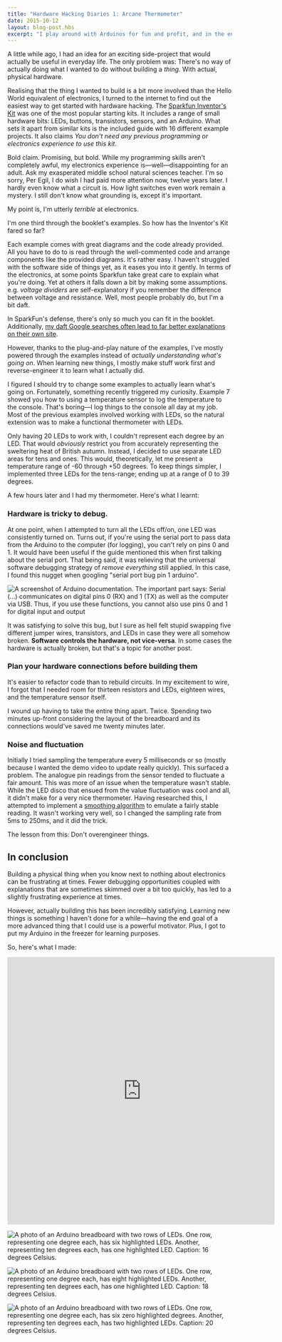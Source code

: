 ```yaml
---
title: "Hardware Hacking Diaries 1: Arcane Thermometer"
date: 2015-10-12
layout: blog-post.hbs
excerpt: "I play around with Arduinos for fun and profit, and in the end I made the daftest ever Arduino thermometer."
---
```


A little while ago, I had an idea for an exciting side-project that would actually be useful in everyday life. The only problem was: There's no way of actually doing what I wanted to do without building a _thing_. With actual, physical hardware.

Realising that the thing I wanted to build is a bit more involved than the Hello World equivalent of electronics, I turned to the internet to find out the easiest way to get started  with hardware hacking. The [Sparkfun Inventor's Kit](https://www.sparkfun.com/products/12060) was one of the most popular starting kits. It includes a range of small hardware bits: LEDs, buttons, transistors, sensors, and an Arduino. What sets it apart from similar kits is the included guide with 16 different example projects. It also claims _You don’t need any previous programming or electronics experience to use this kit_.

Bold claim. Promising, but bold. While my programming skills aren't completely awful, my electronics experience is—well—disappointing for an adult. Ask my exasperated middle school natural sciences teacher. I'm so sorry, Per Egil, I do wish I had paid more attention now, twelve years later. I hardly even know what a circuit is. How light switches even work remain a mystery. I still don't know what grounding is, except it's important.

My point is, I'm utterly _terrible_ at electronics.

I'm one third through the booklet's examples. So how has the Inventor's Kit fared so far?

Each example comes with great diagrams and the code already provided. All you have to do to is read through the well-commented code and arrange components like the provided diagrams. It's rather easy. I haven't struggled with the software side of things yet, as it eases you into it gently. In terms of the electronics, at some points Sparkfun take great care to explain what you're doing. Yet at others it falls down a bit by making some assumptions. e.g. _voltage dividers_ are self-explanatory if you remember the difference between voltage and resistance. Well, most people probably do, but I'm a bit daft.

In SparkFun's defense, there's only so much you can fit in the booklet. Additionally, [my daft Google searches often lead to far better explanations on their own site](https://learn.sparkfun.com/tutorials/voltage-current-resistance-and-ohms-law).

However, thanks to the plug-and-play nature of the examples, I've mostly powered through the examples instead of _actually understanding what's going on_. When learning new things, I mostly make stuff work first and reverse-engineer it to learn what I actually did.

I figured I should try to change some examples to actually learn what's going on. Fortunately, something recently triggered my curiosity. Example 7 showed you how to using a temperature sensor to log the temperature to the console. That's boring—I log things to the console all day at my job. Most of the previous examples involved working with LEDs, so the  natural extension was to make a functional thermometer with LEDs.

Only having 20 LEDs to work with, I couldn't represent each degree by an LED. That would _obviously_ restrict you from accurately representing the sweltering heat of British autumn. Instead, I decided to use separate LED areas for tens and ones. This would, theoretically, let me present a temperature range of -60 through +50 degrees. To keep things simpler, I implemented three LEDs for the tens-range; ending up at a range of 0 to 39 degrees.

A few hours later and I had my thermometer. Here's what I learnt:

### Hardware is tricky to debug.
At one point, when I attempted to turn all the LEDs off/on, one LED was consistently turned on. Turns out, if you're using the serial port to pass data from the Arduino to the computer (for logging), you can't rely on pins 0 and 1. It would have been useful if the guide mentioned this when first talking about the serial port. That being said, it was relieving that the universal software debugging strategy of _remove everything_ still applied. In this case, I found this nugget when googling "serial port bug pin 1 arduino".

![A screenshot of Arduino documentation. The important part says: Serial (…) communicates on digital pins 0 (RX) and 1 (TX) as well as the computer via USB. Thus, if you use these functions, you cannot also use pins 0 and 1 for digital input and output](/assets/images/content-images/Screen-Shot-2015-10-07-at-00-12-19.png)

It was satisfying to solve this bug, but I sure as hell felt stupid swapping five different jumper wires, transistors, and LEDs in case they were all somehow broken. **Software controls the hardware, not vice-versa**. In some cases the hardware is actually broken, but that's a topic for another post.

### Plan your hardware connections before building them
It's easier to refactor code than to rebuild circuits. In my excitement to wire, I forgot that I needed room for thirteen resistors and LEDs, eighteen wires, and the temperature sensor itself.

I wound up having to take the entire thing apart. Twice. Spending two minutes up-front considering the layout of the breadboard and its connections would've saved me twenty minutes later.

### Noise and fluctuation
Initially I tried sampling the temperature every 5 milliseconds or so (mostly because I wanted the demo video to update really quickly). This surfaced a problem. The analogue pin readings from the sensor tended to fluctuate a fair amount. This was more of an issue when the temperature wasn't stable. While the LED disco that ensued from the value fluctuation was cool and all, it didn't make for a very nice thermometer. Having researched this, I attempted to implement a [smoothing algorithm](https://www.arduino.cc/en/Tutorial/Smoothing) to emulate a fairly stable reading. It wasn't working very well, so I changed the sampling rate from 5ms to 250ms, and it did the trick.

The lesson from this: Don't overengineer things.

## In conclusion
Building a physical thing when you know next to nothing about electronics can be frustrating at times. Fewer debugging opportunities coupled with explanations that are sometimes skimmed over a bit too quickly, has led to a slightly frustrating experience at times.

However, actually building this has been incredibly satisfying. Learning new things is something I haven't done for a while—having the end goal of a more advanced thing that I could use is a powerful motivator. Plus, I got to put my Arduino in the freezer for learning purposes.

So, here's what I made:

<iframe class="embed" src="https://vine.co/v/eE7dV3lmB5W/embed/simple" width="600" height="600" frameborder="0"></iframe><script src="https://platform.vine.co/static/scripts/embed.js"></script>

![A photo of an Arduino breadboard with two rows of LEDs. One row, representing one degree each, has six highlighted LEDs. Another, representing ten degrees each, has one highlighted LED. Caption: 16 degrees Celsius.](/assets/images/content-images/16.jpg)

![A photo of an Arduino breadboard with two rows of LEDs. One row, representing one degree each, has eight highlighted LEDs. Another, representing ten degrees each, has one highlighted LED. Caption: 18 degrees Celsius.](/assets/images/content-images/18-1.jpg)

![A photo of an Arduino breadboard with two rows of LEDs. One row, representing one degree each, has six zero highlighted degrees. Another, representing ten degrees each, has two highlighted LEDs. Caption: 20 degrees Celsius.](/assets/images/content-images/20.jpg)
